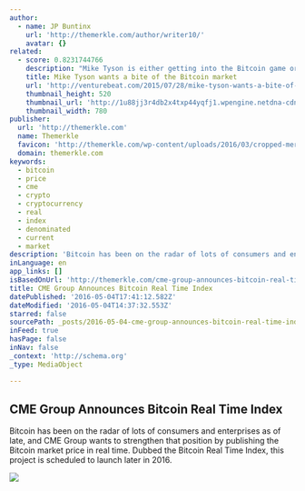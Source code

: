 ```yaml
---
author:
  - name: JP Buntinx
    url: 'http://themerkle.com/author/writer10/'
    avatar: {}
related:
  - score: 0.8231744766
    description: "Mike Tyson is either getting into the Bitcoin game or is getting scammed out of a bunch of money. Tyson, a former heavyweight boxing world champion, tweeted a link this weekend to a website with the best URL you'll see all year: Coming soon... http://t.co/Blf592VtUW ... Changing the way we get change."
    title: Mike Tyson wants a bite of the Bitcoin market
    url: 'http://venturebeat.com/2015/07/28/mike-tyson-wants-a-bite-of-the-bitcoin-market/'
    thumbnail_height: 520
    thumbnail_url: 'http://1u88jj3r4db2x4txp44yqfj1.wpengine.netdna-cdn.com/wp-content/uploads/2015/07/tyson-780x520.jpg'
    thumbnail_width: 780
publisher:
  url: 'http://themerkle.com'
  name: Themerkle
  favicon: 'http://themerkle.com/wp-content/uploads/2016/03/cropped-merkle-white-1-192x192.png'
  domain: themerkle.com
keywords:
  - bitcoin
  - price
  - cme
  - crypto
  - cryptocurrency
  - real
  - index
  - denominated
  - current
  - market
description: 'Bitcoin has been on the radar of lots of consumers and enterprises as of late, and CME Group wants to strengthen that position by publishing the Bitcoin market price in real time. Dubbed the Bitcoin Real Time Index, this project is scheduled to launch later in 2016.'
inLanguage: en
app_links: []
isBasedOnUrl: 'http://themerkle.com/cme-group-announces-bitcoin-real-time-index/'
title: CME Group Announces Bitcoin Real Time Index
datePublished: '2016-05-04T17:41:12.582Z'
dateModified: '2016-05-04T14:37:32.553Z'
starred: false
sourcePath: _posts/2016-05-04-cme-group-announces-bitcoin-real-time-index.md
inFeed: true
hasPage: false
inNav: false
_context: 'http://schema.org'
_type: MediaObject

---
```

<article style=""><h1>CME Group Announces Bitcoin Real Time Index</h1><p>Bitcoin has been on the radar of lots of consumers and enterprises as of late, and CME Group wants to strengthen that position by publishing the Bitcoin market price in real time. Dubbed the Bitcoin Real Time Index, this project is scheduled to launch later in 2016.</p><img src="http://themerkle.com/wp-content/uploads/2016/05/CME-Group.jpg" /></article>